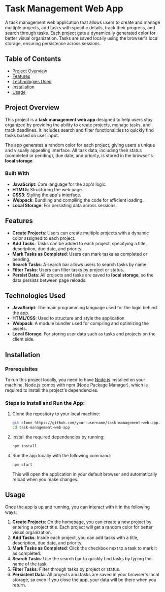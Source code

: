 # Task Management Web App

A task management web application that allows users to create and manage multiple projects, add tasks with specific details, track their progress, and search through tasks. Each project gets a dynamically generated color for better visual organization. Tasks are saved locally using the browser's local storage, ensuring persistence across sessions.

## Table of Contents

- [Project Overview](#project-overview)
- [Features](#features)
- [Technologies Used](#technologies-used)
- [Installation](#installation)
- [Usage](#usage)

## Project Overview

This project is a **task management web app** designed to help users stay organized by providing the ability to create projects, manage tasks, and track deadlines. It includes search and filter functionalities to quickly find tasks based on user input.

The app generates a random color for each project, giving users a unique and visually appealing interface. All task data, including their status (completed or pending), due date, and priority, is stored in the browser's **local storage**.

### Built With

- **JavaScript**: Core language for the app's logic.
- **HTML5**: Structuring the web page.
- **CSS3**: Styling the app's interface.
- **Webpack**: Bundling and compiling the code for efficient loading.
- **Local Storage**: For persisting data across sessions.

## Features

- **Create Projects**: Users can create multiple projects with a dynamic color assigned to each project.
- **Add Tasks**: Tasks can be added to each project, specifying a title, description, due date, and priority.
- **Mark Tasks as Completed**: Users can mark tasks as completed or pending.
- **Search Tasks**: A search bar allows users to search tasks by name.
- **Filter Tasks**: Users can filter tasks by project or status.
- **Persist Data**: All projects and tasks are saved to **local storage**, so the data persists between page reloads.

## Technologies Used

- **JavaScript**: The main programming language used for the logic behind the app.
- **HTML/CSS**: Used to structure and style the application.
- **Webpack**: A module bundler used for compiling and optimizing the assets.
- **Local Storage**: For storing user data such as tasks and projects on the client side.

## Installation

### Prerequisites

To run this project locally, you need to have [Node.js](https://nodejs.org/) installed on your machine. Node.js comes with npm (Node Package Manager), which is required to install the project's dependencies.

### Steps to Install and Run the App:

1. Clone the repository to your local machine:

    ```bash
    git clone https://github.com/your-username/task-management-web-app.git
    cd task-management-web-app
    ```

2. Install the required dependencies by running:

    ```bash
    npm install
    ```

3. Run the app locally with the following command:

    ```bash
    npm start
    ```

    This will open the application in your default browser and automatically reload when you make changes.

## Usage

Once the app is up and running, you can interact with it in the following ways:

1. **Create Projects**: On the homepage, you can create a new project by entering a project title. Each project will get a random color for better visual organization.
2. **Add Tasks**: Inside each project, you can add tasks with a title, description, due date, and priority.
3. **Mark Tasks as Completed**: Click the checkbox next to a task to mark it as completed.
4. **Search Tasks**: Use the search bar to quickly find tasks by typing the name of the task.
5. **Filter Tasks**: Filter through tasks by project or status.
6. **Persistent Data**: All projects and tasks are saved in your browser's local storage, so even if you close the app, your data will be there when you return.


